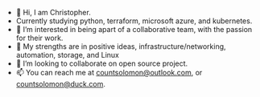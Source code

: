 - 👋 Hi, I am Christopher.
- Currently studying python, terraform, microsoft azure, and kubernetes. 
- 👀 I’m interested in being apart of a collaborative team, with the passion for their work. 
- 🌱 My strengths are in positive ideas, infrastructure/networking, automation, storage, and Linux
- 💞️ I’m looking to collaborate on open source project. 
- 📫 You can reach me at countsolomon@outlook.com, or countsolomon@duck.com. 

<!---
countsolomon/countsolomon is a ✨ special ✨ repository because its `README.md` (this file) appears on your GitHub profile.
You can click the Preview link to take a look at your changes.
--->
